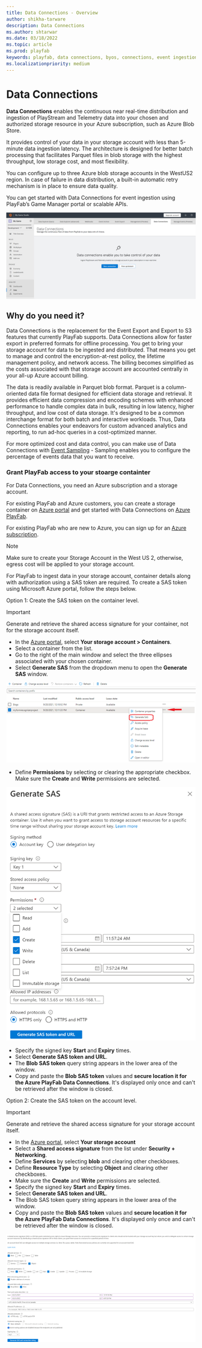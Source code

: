 ```yaml
---
title: Data Connections - Overview
author: shikha-tarware
description: Data Connections
ms.author: shtarwar
ms.date: 03/18/2022
ms.topic: article
ms.prod: playfab
keywords: playfab, data connections, byos, connections, event ingestion
ms.localizationpriority: medium
---
```


# Data Connections

**Data Connections** enables the continuous near real-time distribution and ingestion of PlayStream and Telemetry data into your chosen and authorized storage resource in your Azure subscription, such as Azure Blob Store.

It provides control of your data in your storage account with less than 5-minute data ingestion latency. The architecture is designed for better batch processing that facilitates Parquet files in blob storage with the highest throughput, low storage cost, and most flexibility. 

You can configure up to three Azure blob storage accounts in the WestUS2 region. In case of failure in data distribution, a built-in automatic retry mechanism is in place to ensure data quality. 

You can get started with Data Connections for event ingestion using PlayFab’s Game Manager portal or scalable APIs.

![Screenshot of Data Connections Overview](media/data-connections-overview.png "Data Connections Overview") 

## Why do you need it? 

Data Connections is the replacement for the Event Export and Export to S3 features that currently PlayFab supports. Data Connections allow for faster export in preferred formats for offline processing. You get to bring your storage account for data to be ingested and distributed. That means you get to manage and control the encryption-at-rest policy, the lifetime management policy, and network access. The billing becomes simplified as the costs associated with that storage account are accounted centrally in your all-up Azure account billing.  

The data is readily available in Parquet blob format. Parquet is a column-oriented data file format designed for efficient data storage and retrieval. It provides efficient data compression and encoding schemes with enhanced performance to handle complex data in bulk, resulting in low latency, higher throughput, and low cost of data storage. It's designed to be a common interchange format for both batch and interactive workloads. Thus, Data Connections enables your endeavors for custom advanced analytics and reporting, to run ad-hoc queries in a cost-optimized manner.

For more optimized cost and data control, you can make use of Data Connections with [Event Sampling](../manage-events-with-sampling/index.md) - Sampling enables you to configure the percentage of events data that you want to receive.

### Grant PlayFab access to your stoarge containter
For Data Connections, you need an Azure subscription and a storage account. 

For existing PlayFab and Azure customers, you can create a storage container on [Azure portal](https://ms.portal.azure.com/#allservices) and get started with Data Connections on [Azure PlayFab](https://developer.playfab.com/sign-up/). 

For existing PlayFab who are new to Azure, you can sign up for an [Azure subscription](https://ms.portal.azure.com/).

> [!Note]
> Make sure to create your Storage Account in the West US 2, otherwise, egress cost will be applied to your storage account.

For PlayFab to ingest data in your storage account, container details along with authorization using a SAS token are required. To create a SAS token using Microsoft Azure portal, follow the steps below.

Option 1: Create the SAS token on the container level. 
> [!Important]
> Generate and retrieve the shared access signature for your container, not for the storage account itself.

- In the [Azure portal](https://ms.portal.azure.com/#allservices), select **Your storage account > Containers**.
- Select a container from the list.
- Go to the right of the main window and select the three ellipses associated with your chosen container.
- Select **Generate SAS** from the dropdown menu to open the **Generate SAS** window.

![Screenshot of SAS token on the container level - Option 1](media/SAS-token-on-the-container-level-1.png "SAS token on the container level - Option 1") 

- Define **Permissions** by selecting or clearing the appropriate checkbox. Make sure the **Create** and **Write** permissions are selected.

![Screenshot of Generate SAS token - Option 1](media/Generate-SAS-token-level.png "Generate SAS token - Option 1") 

- Specify the signed key **Start** and **Expiry** times. 
- Select **Generate SAS token and URL**.
- The **Blob SAS token** query string appears in the lower area of the window.
- Copy and paste the **Blob SAS token** values and **secure location it for the Azure PlayFab Data Connections**. It's displayed only once and can't be retrieved after the window is closed.

Option 2: Create the SAS token on the account level.
> [!Important]
> Generate and retrieve the shared access signature for your storage account itself.

- In the [Azure portal](https://ms.portal.azure.com/#allservices), select **Your storage account** 
- Select a **Shared access signature** from the list under **Security + Networking**.
- Define **Services** by selecting **blob** and clearing other checkboxes. 
- Define **Resource Type** by selecting **Object** and clearing other checkboxes. 
- Make sure the **Create** and **Write** permissions are selected.
- Specify the signed key **Start** and **Expiry** times. 
- Select **Generate SAS token and URL**.
- The Blob SAS token query string appears in the lower area of the window.
- Copy and paste the **Blob SAS token** values and **secure location it for the Azure PlayFab Data Connections**. It's displayed only once and can't be retrieved after the window is closed.

![Screenshot of SAS token on the account level - Option 2](media/SAS-token-on-the-account-level.png "SAS token on the account level - Option 2") 
